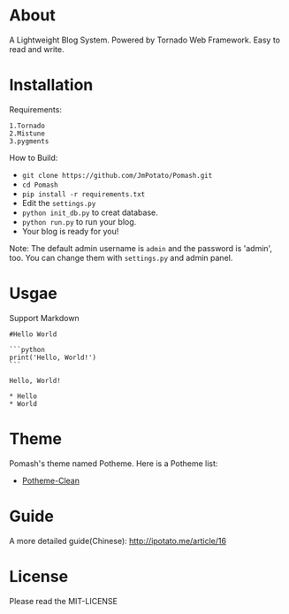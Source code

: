About
======

A Lightweight Blog System. Powered by Tornado Web Framework. Easy to read and write.

Installation
======

Requirements:

    1.Tornado
    2.Mistune
    3.pygments

How to Build:

* `git clone https://github.com/JmPotato/Pomash.git`
* `cd Pomash`
* `pip install -r requirements.txt`
* Edit the `settings.py`
* `python init_db.py` to creat database.
* `python run.py` to run your blog.
* Your blog is ready for you!

Note: The default admin username is `admin` and the password is 'admin', too. You can change them with `settings.py` and admin panel.

Usgae
=====

Support Markdown

    #Hello World

    ```python
    print('Hello, World!')
    ```

    Hello, World!

    * Hello
    * World

Theme
=====

Pomash's theme named Potheme. Here is a Potheme list:

* [Potheme-Clean](https://github.com/JmPotato/Potheme-Clean)

Guide
=====

A more detailed guide(Chinese): http://ipotato.me/article/16

License
=====

Please read the MIT-LICENSE

